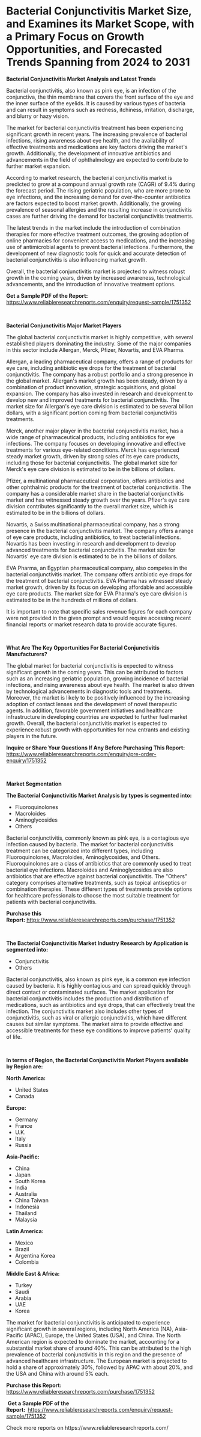 <p><h1>Bacterial Conjunctivitis Market Size, and Examines its Market Scope, with a Primary Focus on Growth Opportunities, and Forecasted Trends Spanning from 2024 to 2031</h1></p><p><strong>Bacterial Conjunctivitis Market Analysis and Latest Trends</strong></p>
<p><p>Bacterial conjunctivitis, also known as pink eye, is an infection of the conjunctiva, the thin membrane that covers the front surface of the eye and the inner surface of the eyelids. It is caused by various types of bacteria and can result in symptoms such as redness, itchiness, irritation, discharge, and blurry or hazy vision.</p><p>The market for bacterial conjunctivitis treatment has been experiencing significant growth in recent years. The increasing prevalence of bacterial infections, rising awareness about eye health, and the availability of effective treatments and medications are key factors driving the market's growth. Additionally, the development of innovative antibiotics and advancements in the field of ophthalmology are expected to contribute to further market expansion.</p><p>According to market research, the bacterial conjunctivitis market is predicted to grow at a compound annual growth rate (CAGR) of 9.4% during the forecast period. The rising geriatric population, who are more prone to eye infections, and the increasing demand for over-the-counter antibiotics are factors expected to boost market growth. Additionally, the growing prevalence of seasonal allergies and the resulting increase in conjunctivitis cases are further driving the demand for bacterial conjunctivitis treatments.</p><p>The latest trends in the market include the introduction of combination therapies for more effective treatment outcomes, the growing adoption of online pharmacies for convenient access to medications, and the increasing use of antimicrobial agents to prevent bacterial infections. Furthermore, the development of new diagnostic tools for quick and accurate detection of bacterial conjunctivitis is also influencing market growth.</p><p>Overall, the bacterial conjunctivitis market is projected to witness robust growth in the coming years, driven by increased awareness, technological advancements, and the introduction of innovative treatment options.</p></p>
<p><strong>Get a Sample PDF of the Report:&nbsp;</strong> <a href="https://www.reliableresearchreports.com/enquiry/request-sample/1751352">https://www.reliableresearchreports.com/enquiry/request-sample/1751352</a></p>
<p>&nbsp;</p>
<p><strong>Bacterial Conjunctivitis Major Market Players</strong></p>
<p><p>The global bacterial conjunctivitis market is highly competitive, with several established players dominating the industry. Some of the major companies in this sector include Allergan, Merck, Pfizer, Novartis, and EVA Pharma.</p><p>Allergan, a leading pharmaceutical company, offers a range of products for eye care, including antibiotic eye drops for the treatment of bacterial conjunctivitis. The company has a robust portfolio and a strong presence in the global market. Allergan's market growth has been steady, driven by a combination of product innovation, strategic acquisitions, and global expansion. The company has also invested in research and development to develop new and improved treatments for bacterial conjunctivitis. The market size for Allergan's eye care division is estimated to be several billion dollars, with a significant portion coming from bacterial conjunctivitis treatments.</p><p>Merck, another major player in the bacterial conjunctivitis market, has a wide range of pharmaceutical products, including antibiotics for eye infections. The company focuses on developing innovative and effective treatments for various eye-related conditions. Merck has experienced steady market growth, driven by strong sales of its eye care products, including those for bacterial conjunctivitis. The global market size for Merck's eye care division is estimated to be in the billions of dollars.</p><p>Pfizer, a multinational pharmaceutical corporation, offers antibiotics and other ophthalmic products for the treatment of bacterial conjunctivitis. The company has a considerable market share in the bacterial conjunctivitis market and has witnessed steady growth over the years. Pfizer's eye care division contributes significantly to the overall market size, which is estimated to be in the billions of dollars.</p><p>Novartis, a Swiss multinational pharmaceutical company, has a strong presence in the bacterial conjunctivitis market. The company offers a range of eye care products, including antibiotics, to treat bacterial infections. Novartis has been investing in research and development to develop advanced treatments for bacterial conjunctivitis. The market size for Novartis' eye care division is estimated to be in the billions of dollars.</p><p>EVA Pharma, an Egyptian pharmaceutical company, also competes in the bacterial conjunctivitis market. The company offers antibiotic eye drops for the treatment of bacterial conjunctivitis. EVA Pharma has witnessed steady market growth, driven by its focus on developing affordable and accessible eye care products. The market size for EVA Pharma's eye care division is estimated to be in the hundreds of millions of dollars.</p><p>It is important to note that specific sales revenue figures for each company were not provided in the given prompt and would require accessing recent financial reports or market research data to provide accurate figures.</p></p>
<p>&nbsp;</p>
<p><strong>What Are The Key Opportunities For Bacterial Conjunctivitis Manufacturers?</strong></p>
<p><p>The global market for bacterial conjunctivitis is expected to witness significant growth in the coming years. This can be attributed to factors such as an increasing geriatric population, growing incidence of bacterial infections, and rising awareness about eye health. The market is also driven by technological advancements in diagnostic tools and treatments. Moreover, the market is likely to be positively influenced by the increasing adoption of contact lenses and the development of novel therapeutic agents. In addition, favorable government initiatives and healthcare infrastructure in developing countries are expected to further fuel market growth. Overall, the bacterial conjunctivitis market is expected to experience robust growth with opportunities for new entrants and existing players in the future.</p></p>
<p><strong>Inquire or Share Your Questions If Any Before Purchasing This Report:</strong> <a href="https://www.reliableresearchreports.com/enquiry/pre-order-enquiry/1751352">https://www.reliableresearchreports.com/enquiry/pre-order-enquiry/1751352</a></p>
<p>&nbsp;</p>
<p><strong>Market Segmentation</strong></p>
<p><strong>The Bacterial Conjunctivitis Market Analysis by types is segmented into:</strong></p>
<p><ul><li>Fluoroquinolones</li><li>Macroloides</li><li>Aminoglycosides</li><li>Others</li></ul></p>
<p><p>Bacterial conjunctivitis, commonly known as pink eye, is a contagious eye infection caused by bacteria. The market for bacterial conjunctivitis treatment can be categorized into different types, including Fluoroquinolones, Macroloides, Aminoglycosides, and Others. Fluoroquinolones are a class of antibiotics that are commonly used to treat bacterial eye infections. Macroloides and Aminoglycosides are also antibiotics that are effective against bacterial conjunctivitis. The "Others" category comprises alternative treatments, such as topical antiseptics or combination therapies. These different types of treatments provide options for healthcare professionals to choose the most suitable treatment for patients with bacterial conjunctivitis.</p></p>
<p><strong>Purchase this Report:&nbsp;</strong><a href="https://www.reliableresearchreports.com/purchase/1751352">https://www.reliableresearchreports.com/purchase/1751352</a></p>
<p>&nbsp;</p>
<p><strong>The Bacterial Conjunctivitis Market Industry Research by Application is segmented into:</strong></p>
<p><ul><li>Conjunctivitis</li><li>Others</li></ul></p>
<p><p>Bacterial conjunctivitis, also known as pink eye, is a common eye infection caused by bacteria. It is highly contagious and can spread quickly through direct contact or contaminated surfaces. The market application for bacterial conjunctivitis includes the production and distribution of medications, such as antibiotics and eye drops, that can effectively treat the infection. The conjunctivitis market also includes other types of conjunctivitis, such as viral or allergic conjunctivitis, which have different causes but similar symptoms. The market aims to provide effective and accessible treatments for these eye conditions to improve patients' quality of life.</p></p>
<p>&nbsp;</p>
<p><strong>In terms of Region, the Bacterial Conjunctivitis Market Players available by Region are:</strong></p>
<p>
    <p> <strong> North America: </strong>
        <ul>
            <li>United States</li>
            <li>Canada</li>
        </ul>
        </p> 
    <p> <strong> Europe: </strong>
        <ul>
            <li>Germany</li>
            <li>France</li>
            <li>U.K.</li>
            <li>Italy</li>
            <li>Russia</li>
        </ul>
        </p> 
    <p> <strong> Asia-Pacific: </strong>
        <ul>
            <li>China</li>
            <li>Japan</li>
            <li>South Korea</li>
            <li>India</li>
            <li>Australia</li>
            <li>China Taiwan</li>
            <li>Indonesia</li>
            <li>Thailand</li>
            <li>Malaysia</li>
        </ul>
        </p> 
    <p> <strong> Latin America: </strong>
        <ul>
            <li>Mexico</li>
            <li>Brazil</li>
            <li>Argentina Korea</li>
            <li>Colombia</li>
        </ul>
        </p> 
    <p> <strong> Middle East & Africa: </strong>
        <ul>
            <li>Turkey</li>
            <li>Saudi</li>
            <li>Arabia</li>
            <li>UAE</li>
            <li>Korea</li>
        </ul>
    </p>
    </p>
<p><p>The market for bacterial conjunctivitis is anticipated to experience significant growth in several regions, including North America (NA), Asia-Pacific (APAC), Europe, the United States (USA), and China. The North American region is expected to dominate the market, accounting for a substantial market share of around 40%. This can be attributed to the high prevalence of bacterial conjunctivitis in this region and the presence of advanced healthcare infrastructure. The European market is projected to hold a share of approximately 30%, followed by APAC with about 20%, and the USA and China with around 5% each.</p></p>
<p><strong>Purchase this Report: </strong><a href="https://www.reliableresearchreports.com/purchase/1751352">https://www.reliableresearchreports.com/purchase/1751352</a></p>
<p>&nbsp;<strong>Get a Sample PDF of the Report:&nbsp;&nbsp;</strong><a href="https://www.reliableresearchreports.com/enquiry/request-sample/1751352">https://www.reliableresearchreports.com/enquiry/request-sample/1751352</a></p>
<p><strong></strong></p>
<p>Check more reports on https://www.reliableresearchreports.com/</p>
